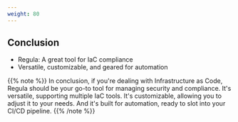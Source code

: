 ```yaml
---
weight: 80
---
```


## Conclusion

- Regula: A great tool for IaC compliance
- Versatile, customizable, and geared for automation

{{% note %}}
In conclusion, if you're dealing with Infrastructure as Code, Regula should be your go-to tool for managing security and compliance. It's versatile, supporting multiple IaC tools. It's customizable, allowing you to adjust it to your needs. And it's built for automation, ready to slot into your CI/CD pipeline.
{{% /note %}}
